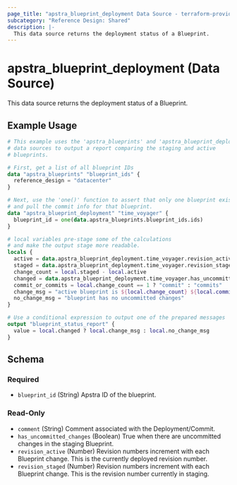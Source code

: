 ```yaml
---
page_title: "apstra_blueprint_deployment Data Source - terraform-provider-apstra"
subcategory: "Reference Design: Shared"
description: |-
  This data source returns the deployment status of a Blueprint.
---
```


# apstra_blueprint_deployment (Data Source)

This data source returns the deployment status of a Blueprint.


## Example Usage

```terraform
# This example uses the 'apstra_blueprints' and 'apstra_blueprint_deployment'
# data sources to output a report comparing the staging and active
# blueprints.

# First, get a list of all blueprint IDs
data "apstra_blueprints" "blueprint_ids" {
  reference_design = "datacenter"
}

# Next, use the 'one()' function to assert that only one blueprint exists,
# and pull the commit info for that blueprint.
data "apstra_blueprint_deployment" "time_voyager" {
  blueprint_id = one(data.apstra_blueprints.blueprint_ids.ids)
}

# local variables pre-stage some of the calculations
# and make the output stage more readable.
locals {
  active = data.apstra_blueprint_deployment.time_voyager.revision_active
  staged = data.apstra_blueprint_deployment.time_voyager.revision_staged
  change_count = local.staged - local.active
  changed = data.apstra_blueprint_deployment.time_voyager.has_uncommitted_changes
  commit_or_commits = local.change_count == 1 ? "commit" : "commits"
  change_msg = "active blueprint is ${local.change_count} ${local.commit_or_commits} behind the staging blueprint"
  no_change_msg = "blueprint has no uncommitted changes"
}

# Use a conditional expression to output one of the prepared messages
output "blueprint_status_report" {
  value = local.changed ? local.change_msg : local.no_change_msg
}
```

<!-- schema generated by tfplugindocs -->
## Schema

### Required

- `blueprint_id` (String) Apstra ID of the blueprint.

### Read-Only

- `comment` (String) Comment associated with the Deployment/Commit.
- `has_uncommitted_changes` (Boolean) True when there are uncommitted changes in the staging Blueprint.
- `revision_active` (Number) Revision numbers increment with each Blueprint change. This is the currently deployed revision number.
- `revision_staged` (Number) Revision numbers increment with each Blueprint change. This is the revision number currently in staging.

